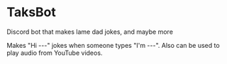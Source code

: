 # TaksBot
Discord bot that makes lame dad jokes, and maybe more

Makes "Hi ---" jokes when someone types "I'm ---". Also can be used to play audio from YouTube videos.
